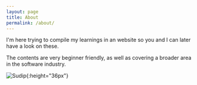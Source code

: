 ```yaml
---
layout: page
title: About
permalink: /about/
---
```


I'm here trying to compile my learnings in an website so you and I can later have a look on these. 

The contents are very beginner friendly, as well as covering a broader area in the software industry.

![Sudip](https://contrib.rocks/image?repo=sudip-mondal-2002/sudip-mondal-2002){:height="36px"}
